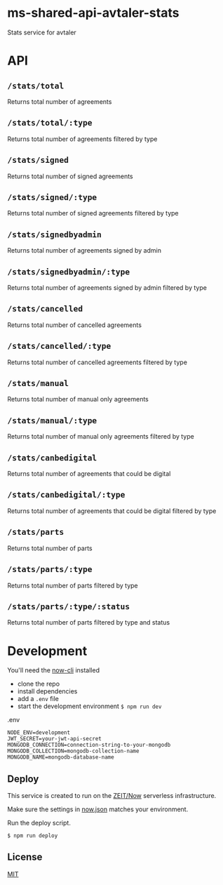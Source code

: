 # ms-shared-api-avtaler-stats

Stats service for avtaler

# API

## ```/stats/total```

Returns total number of agreements

## ```/stats/total/:type```

Returns total number of agreements filtered by type

## ```/stats/signed```

Returns total number of signed agreements

## ```/stats/signed/:type```

Returns total number of signed agreements filtered by type

## ```/stats/signedbyadmin```

Returns total number of agreements signed by admin

## ```/stats/signedbyadmin/:type```

Returns total number of agreements signed by admin filtered by type

## ```/stats/cancelled```

Returns total number of cancelled agreements

## ```/stats/cancelled/:type```

Returns total number of cancelled agreements filtered by type

## ```/stats/manual```

Returns total number of manual only agreements

## ```/stats/manual/:type```

Returns total number of manual only agreements filtered by type

## ```/stats/canbedigital```

Returns total number of agreements that could be digital

## ```/stats/canbedigital/:type```

Returns total number of agreements that could be digital filtered by type

## ```/stats/parts```

Returns total number of parts

## ```/stats/parts/:type```

Returns total number of parts filtered by type

## ```/stats/parts/:type/:status```

Returns total number of parts filtered by type and status

# Development

You'll need the [now-cli](https://zeit.co/now) installed

- clone the repo
- install dependencies
- add a `.env` file
- start the development environment ```$ npm run dev```

.env

```
NODE_ENV=development
JWT_SECRET=your-jwt-api-secret
MONGODB_CONNECTION=connection-string-to-your-mongodb
MONGODB_COLLECTION=mongodb-collection-name
MONGODB_NAME=mongodb-database-name
```

## Deploy

This service is created to run on the [ZEIT/Now](https://zeit.co/now) serverless infrastructure.

Make sure the settings in [now.json](now.json) matches your environment.

Run the deploy script.

```
$ npm run deploy
```

## License

[MIT](LICENSE)